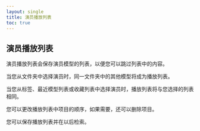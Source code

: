```yaml
---
layout: single
title: 演员播放列表
toc: true
---
```


## 演员播放列表
演员播放列表会保存演员模型的列表，以便您可以跳过列表中的内容。

当您从文件夹中选择演员时，同一文件夹中的其他模型将成为播放列表。

当您从标签、最近模型列表或收藏列表中选择演员时，播放列表将与您选择的列表相同。

您可以更改播放列表中项目的顺序，如果需要，还可以删除项目。

您可以保存播放列表并在以后检索。